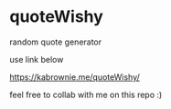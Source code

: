# quoteWishy

random quote generator
      
use link below

https://kabrownie.me/quoteWishy/


feel free to collab with me on this repo :)
